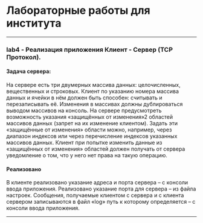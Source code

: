 # Лабораторные работы для института
***
### lab4 - Реализация приложения Клиент - Сервер (TCP Протокол).
#### Задача сервера:
На сервере есть три двумерных массива данных: целочисленных, вещественных и
строковых. Клиент по указанию номера массива данных и ячейки в нём должен быть
способен: считывать и перезаписывать её.
Изменения в массивах должны дублироваться выводом массивов на консоль.
На сервере предусмотреть возможность указания «защищённых от изменения»2
областей массивов данных (запрет на их изменение клиентом). Задать эти
«защищённые от изменения» области можно, например, через диапазон индексов или
через перечисление индексов указанных массивов данных. Клиент при попытке
изменить данные из «защищённых от изменения» областей должен получать от
сервера уведомление о том, что у него нет права на такую операцию.
#### Реализовано
В клиенте реализовано указание адреса и порта сервера – с консоли ввода
приложения.
Реализовано указание порта для сервера – из файла настроек.
Сообщения, получаемые клиентом с сервера и с клиента сервером записываются в файл
«log» путь к которому определяется – с консоли
ввода приложения.
***